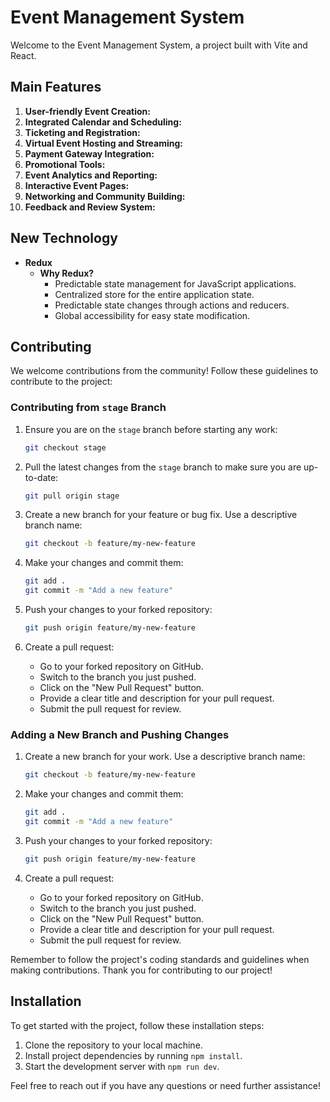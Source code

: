 # Event Management System

Welcome to the Event Management System, a project built with Vite and React.

## Main Features

1. **User-friendly Event Creation:**
2. **Integrated Calendar and Scheduling:**
3. **Ticketing and Registration:**
4. **Virtual Event Hosting and Streaming:**
5. **Payment Gateway Integration:**
6. **Promotional Tools:**
7. **Event Analytics and Reporting:**
8. **Interactive Event Pages:**
9. **Networking and Community Building:**
10. **Feedback and Review System:**

## New Technology

- **Redux**
  - **Why Redux?**
    - Predictable state management for JavaScript applications.
    - Centralized store for the entire application state.
    - Predictable state changes through actions and reducers.
    - Global accessibility for easy state modification.

## Contributing

We welcome contributions from the community! Follow these guidelines to contribute to the project:

### Contributing from `stage` Branch

1. Ensure you are on the `stage` branch before starting any work:

   ```bash
   git checkout stage
   ```

2. Pull the latest changes from the `stage` branch to make sure you are up-to-date:

   ```bash
   git pull origin stage
   ```

3. Create a new branch for your feature or bug fix. Use a descriptive branch name:

   ```bash
   git checkout -b feature/my-new-feature
   ```

4. Make your changes and commit them:

   ```bash
   git add .
   git commit -m "Add a new feature"
   ```

5. Push your changes to your forked repository:

   ```bash
   git push origin feature/my-new-feature
   ```

6. Create a pull request:

   - Go to your forked repository on GitHub.
   - Switch to the branch you just pushed.
   - Click on the "New Pull Request" button.
   - Provide a clear title and description for your pull request.
   - Submit the pull request for review.

### Adding a New Branch and Pushing Changes

1. Create a new branch for your work. Use a descriptive branch name:

   ```bash
   git checkout -b feature/my-new-feature
   ```

2. Make your changes and commit them:

   ```bash
   git add .
   git commit -m "Add a new feature"
   ```

3. Push your changes to your forked repository:

   ```bash
   git push origin feature/my-new-feature
   ```

4. Create a pull request:

   - Go to your forked repository on GitHub.
   - Switch to the branch you just pushed.
   - Click on the "New Pull Request" button.
   - Provide a clear title and description for your pull request.
   - Submit the pull request for review.

Remember to follow the project's coding standards and guidelines when making contributions. Thank you for contributing to our project!

## Installation

To get started with the project, follow these installation steps:

1. Clone the repository to your local machine.
2. Install project dependencies by running `npm install`.
3. Start the development server with `npm run dev`.

Feel free to reach out if you have any questions or need further assistance!
